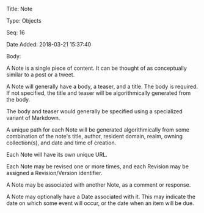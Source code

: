 Title:  Note

Type:   Objects

Seq:    16

Date Added: 2018-03-21 15:37:40

Body:   
 
A Note is a single piece of content. It can be thought of as conceptually similar to a post or a tweet.

A Note will generally have a body, a teaser, and a title. The body is required. If not specified, the title and teaser will be algorithmically generated from the body. 

The body and teaser would generally be specified using a specialized variant of Markdown. 

A unique path for each Note will be generated algorithmically from some combination of the note's title, author, resident domain, realm, owning collection(s), and date and time of creation. 

Each Note will have its own unique URL. 

Each Note may be revised one or more times, and each Revision may be assigned a Revision/Version identifier. 

A Note may be associated with another Note, as a comment or response. 

A Note may optionally have a Date associated with it. This may indicate the date on which some event will occur, or the date when an item will be due.


